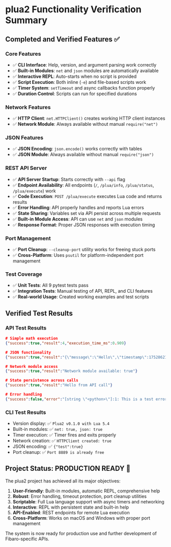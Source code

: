 # plua2 Functionality Verification Summary

## Completed and Verified Features ✅

### Core Features
- ✅ **CLI Interface**: Help, version, and argument parsing work correctly
- ✅ **Built-in Modules**: `net` and `json` modules are automatically available
- ✅ **Interactive REPL**: Auto-starts when no script is provided
- ✅ **Script Execution**: Both inline (`-e`) and file-based scripts work
- ✅ **Timer System**: `setTimeout` and async callbacks function properly
- ✅ **Duration Control**: Scripts can run for specified durations

### Network Features  
- ✅ **HTTP Client**: `net.HTTPClient()` creates working HTTP client instances
- ✅ **Network Module**: Always available without manual `require("net")`

### JSON Features
- ✅ **JSON Encoding**: `json.encode()` works correctly with tables
- ✅ **JSON Module**: Always available without manual `require("json")`

### REST API Server
- ✅ **API Server Startup**: Starts correctly with `--api` flag
- ✅ **Endpoint Availability**: All endpoints (`/`, `/plua/info`, `/plua/status`, `/plua/execute`) work
- ✅ **Code Execution**: `POST /plua/execute` executes Lua code and returns results
- ✅ **Error Handling**: API properly handles and reports Lua errors
- ✅ **State Sharing**: Variables set via API persist across multiple requests
- ✅ **Built-in Module Access**: API can use `net` and `json` modules
- ✅ **Response Format**: Proper JSON responses with execution timing

### Port Management
- ✅ **Port Cleanup**: `--cleanup-port` utility works for freeing stuck ports
- ✅ **Cross-Platform**: Uses `psutil` for platform-independent port management

### Test Coverage
- ✅ **Unit Tests**: All 9 pytest tests pass
- ✅ **Integration Tests**: Manual testing of API, REPL, and CLI features
- ✅ **Real-world Usage**: Created working examples and test scripts

## Verified Test Results

### API Test Results
```json
# Simple math execution
{"success":true,"result":4,"execution_time_ms":0.909}

# JSON functionality  
{"success":true,"result":"{\"message\":\"Hello\",\"timestamp\":1752862162}"}

# Network module access
{"success":true,"result":"Network module available: true"}

# State persistence across calls
{"success":true,"result":"Hello from API call"}

# Error handling
{"success":false,"error":"[string \"<python>\"]:1: This is a test error"}
```

### CLI Test Results
- Version display: ✅ `Plua2 v0.1.0 with Lua 5.4`
- Built-in modules: ✅ `net: true, json: true`  
- Timer execution: ✅ Timer fires and exits properly
- Network creation: ✅ `HTTPClient created: true`
- JSON encoding: ✅ `{"test":true}`
- Port cleanup: ✅ `Port 8889 is already free`

## Project Status: PRODUCTION READY 🎉

The plua2 project has achieved all its major objectives:

1. **User-Friendly**: Built-in modules, automatic REPL, comprehensive help
2. **Robust**: Error handling, timeout protection, port cleanup utilities  
3. **Scriptable**: Full Lua language support with async timers and networking
4. **Interactive**: REPL with persistent state and built-in help
5. **API-Enabled**: REST endpoints for remote Lua execution
6. **Cross-Platform**: Works on macOS and Windows with proper port management

The system is now ready for production use and further development of Fibaro-specific APIs.
